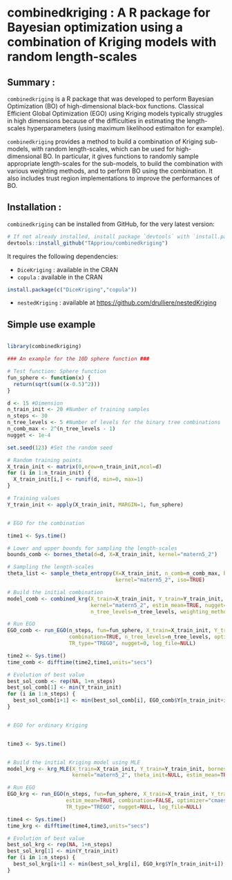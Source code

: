 # combinedkriging : A R package for Bayesian optimization using a combination of Kriging models with random length-scales

## Summary :

`combinedkriging` is a R package that was developed to perform Bayesian Optimization (BO) of high-dimensional black-box functions.
Classical Efficient Global Optimization (EGO) using Kriging models typically struggles in high dimensions because of the difficulties in estimating the length-scales hyperparameters (using maximum likelihood estimaiton for example).

`combinedkriging` provides a method to build a combination of Kriging sub-models, with random length-scales, which can be used for high-dimensional BO. In particular, it gives functions to randomly sample appropriate length-scales for the sub-models, to build the combination with various weighting methods, and to perform BO using the combination. It also includes trust region implementations to improve the performances of BO.

## Installation :

`combinedkriging` can be installed from GitHub, for the very latest version:

``` r
# If not already installed, install package `devtools` with `install.packages("devtools")`
devtools::install_github("TAppriou/combinedkriging")
```
It requires the following dependencies:

- `DiceKriging` : available in the CRAN
- `copula` : available in the CRAN
``` r
install.package(c("DiceKriging","copula"))
```
- `nestedKriging` : available at https://github.com/drulliere/nestedKriging

## Simple use example

``` r

library(combinedkriging)

### An example for the 10D sphere function ###

# Test function: Sphere function
fun_sphere <- function(x) {
  return(sqrt(sum((x-0.5)^2)))
}

d <- 15 #Dimension
n_train_init <- 20 #Number of training samples
n_steps <- 30
n_tree_levels <- 5 #Number of levels for the binary tree combinations
n_comb_max <- 2^(n_tree_levels - 1)
nugget <- 1e-4

set.seed(123) #Set the random seed

# Random training points
X_train_init <- matrix(0,nrow=n_train_init,ncol=d)
for (i in 1:n_train_init) {
  X_train_init[i,] <- runif(d, min=0, max=1)
}

# Training values
Y_train_init <- apply(X_train_init, MARGIN=1, fun_sphere)


# EGO for the combination

time1 <- Sys.time()

# Lower and upper bounds for sampling the length-scales
bounds_comb <- bornes_theta(d=d, X=X_train_init, kernel="matern5_2")

# Sampling the length-scales
theta_list <- sample_theta_entropy(X=X_train_init, n_comb=n_comb_max, bornes=bounds_comb,
                                   kernel="matern5_2", iso=TRUE)

# Build the initial combination
model_comb <- combined_krg(X_train=X_train_init, Y_train=Y_train_init, theta_list=theta_list,
                           kernel="matern5_2", estim_mean=TRUE, nugget=0,
                           n_tree_levels=n_tree_levels, weighting_method="binLOO")

# Run EGO
EGO_comb <- run_EGO(n_steps, fun=fun_sphere, X_train=X_train_init, Y_train=Y_train_init, model=model_comb, estim_mean=TRUE,
                    combination=TRUE, n_tree_levels=n_tree_levels, optimizer="cmaes",
                    TR_type="TREGO", nugget=0, log_file=NULL)

time2 <- Sys.time()
time_comb <- difftime(time2,time1,units="secs")

# Evolution of best value
best_sol_comb <- rep(NA, 1+n_steps)
best_sol_comb[1] <- min(Y_train_init)
for (i in 1:n_steps) {
  best_sol_comb[i+1] <- min(best_sol_comb[i], EGO_comb$Y[n_train_init+i])
}


# EGO for ordinary Kriging


time3 <- Sys.time()


# Build the initial Kriging model using MLE
model_krg <- krg_MLE(X_train=X_train_init, Y_train=Y_train_init, bornes_opt=c(0.1,20),
                     kernel="matern5_2", theta_init=NULL, estim_mean=TRUE, nugget=NULL)

# Run EGO
EGO_krg <- run_EGO(n_steps, fun=fun_sphere, X_train=X_train_init, Y_train=Y_train_init, model=model_krg, bornes_theta_opt=c(0.1,20),
                   estim_mean=TRUE, combination=FALSE, optimizer="cmaes",
                   TR_type="TREGO", nugget=NULL, log_file=NULL)

time4 <- Sys.time()
time_krg <- difftime(time4,time3,units="secs")

# Evolution of best value
best_sol_krg <- rep(NA, 1+n_steps)
best_sol_krg[1] <- min(Y_train_init)
for (i in 1:n_steps) {
  best_sol_krg[i+1] <- min(best_sol_krg[i], EGO_krg$Y[n_train_init+i])
}

```


